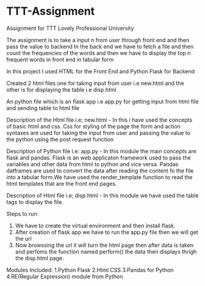 # TTT-Assignment
Assignment for TTT Lovely Professional University

The assignment is to take a input n from user through front end and then pass the value to backend
In the back end we have to fetch a file and then count the frequencies of the words and then we have to display the top n  frequent words in front end in tabular form

In this project I used HTML for the Front End and Python Flask for Backend

Created 2 html files one for taking input from user i.e new.html and the other is for displaying the table i.e disp.html

An python file which is an flask app i.e app.py for getting input from html file and sending table to html file

Description of the Html file i.e; new.html - In this i have used the concepts of basic html and css. Css for styling of the page 
the form and action syntaxes are used for taking the input from user and passing the value to the python using the post request function

Description of Python file i.e: app.py - In this module the main concepts are flask and pandas. Flask is an web applicaton framework used to pass the variables and other data from html to python and vice versa. Pandas datframes are used to convert the data after reading the content fo the file into a tabular form.We have used the render_template function to read the html templates that are the front end pages.

Description of Html file i.e; disp.html - In this module we have used the table tags to display the file.


Steps to run: 
1. We have to create the virtual environment  and then install flask.
2. After creation of flask app we have to run the app.py file then we will get the url
3. Now browssing the url it will turn the html page then after data is taken and perfoms the function named  perform() the data then displays thrigh the disp.html page.

Modules Included:
1.Python Flask
2.Html CSS
3.Pandas for Python
4.RE(Regular Expression) module from Python
